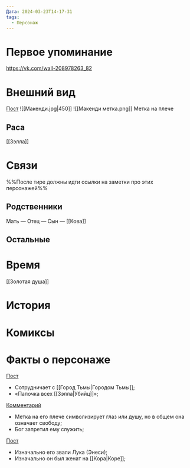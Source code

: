 ```yaml
---
Дата: 2024-03-23T14-17-31
tags:
  - Персонаж
---
```

# Первое упоминание
https://vk.com/wall-208978263_82
# Внешний вид
[Пост](https://vk.com/wall-159799193_10040)
![[Макенди.jpg|450]]
![[Макенди метка.png]]
Метка на плече
## Раса
[[Зэлла]]
# Связи
%%После тире должны идти ссылки на заметки про этих персонажей%%
## Родственники
Мать —
Отец — 
Сын — [[Кова]]
## Остальные 
# Время
[[Золотая душа]]
# История
# Комиксы
# Факты о персонаже
[Пост](https://vk.com/wall-159799193_10040)
- Сотрудничает с [[Город Тьмы|Городом Тьмы]];
- «Папочка всех [[Зэлла|Убийц]]»;

[Комментарий](https://vk.com/wall-159799193_10040?reply=10043)
- Метка на его плече символизирует глаз или душу, но в общем она означает свободу;
- Бог запретил ему служить;

[Пост](https://vk.com/wall-208978263_82)
- Изначально его звали Лука (Энеси);
- Изначально он был женат на [[Кора|Коре]];
